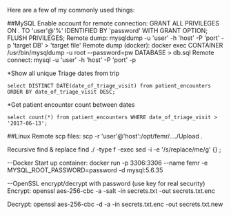 Here are a few of my commonly used things:

##MySQL
  Enable account for remote connection:
    GRANT ALL PRIVILEGES ON *.* TO 'user'@'%' IDENTIFIED BY 'password' WITH GRANT OPTION;
    FLUSH PRIVILEGES;
  Remote dump:
    mysqldump -u 'user' -h 'host' -P 'port' -p 'target DB' > 'target file'
  Remote dump (docker):
    docker exec CONTAINER /usr/bin/mysqldump -u root --password=pw DATABASE > db.sql
  Remote connect:
    mysql -u 'user' -h 'host' -P 'port' -p  

*Show all unique Triage dates from trip
```
select DISTINCT DATE(date_of_triage_visit) from patient_encounters ORDER BY date_of_triage_visit DESC;
```
*Get patient encounter count between dates
```
select count(*) from patient_encounters WHERE date_of_triage_visit > '2017-06-13';
```



##Linux
  Remote scp files:
    scp -r 'user'@'host':/opt/femr/..../Upload .
  
  Recursive find & replace
    find ./ -type f -exec sed -i -e '/s/replace/me/g' {} \;
 
 --Docker
   Start up container:
     docker run -p 3306:3306 --name femr -e MYSQL_ROOT_PASSWORD=password -d mysql:5.6.35
     
 --OpenSSL encrypt/decrypt with password (use key for real security)
   Encrypt:
     openssl aes-256-cbc -a -salt -in secrets.txt -out secrets.txt.enc
   
   Decrypt:
     openssl aes-256-cbc -d -a -in secrets.txt.enc -out secrets.txt.new
  

